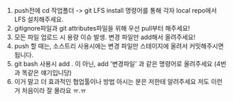 1. push전에 cd 작업폴더 -> git LFS install 명령어를 통해 각자 local repo에서 LFS 설치해주세요.
2. gitignore파일과 git attributes파일을 위해 우선 pull부터 해주세요! 
3. 모든 파일 업로드 시 용량 이슈 발생. 변경 파일만 add해서 올려주세요!
4. push 할 때는, 소스트리 사용시에는 변경 파일만 스테이지에 올려서 커밋해주시면 됩니다.
5. git bash 사용시 add . 이 아닌, add '변경파일' 과 같은 명령어로 올려주세요 (4번과 똑같은 얘기입니당)
6. 이거 말고 더 효과적인 협업툴이나 방법 아시는 분은 저한테 알려주세요 저도 이런거 처음이라 잘 몰라요 ㅠ.ㅠ
